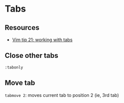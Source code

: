 Tabs
===

Resources
---

- [Vim tip 21: working with tabs][1]

<!-- Links -->
[1]: https://learnbyexample.github.io/tips/vim-tip-21/

<!-- Links end -->


Close other tabs
---

```vim
:tabonly
```

Move tab
---

`tabmove 2`: moves current tab to position 2 (ie, 3rd tab)
